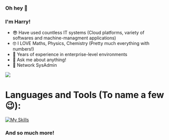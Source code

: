 ### Oh hey 👋
### I'm Harry!


- 😎 Have used countless IT systems (Cloud platforms, variety of softwares and machine-managment applications)
- 🤓 I LOVE Maths, Physics, Chemistry (Pretty much everything with numbers!)
- 📅 Years of experience in enterprise-level environments   
- 💬 Ask me about anything!
- 📶 Network SysAdmin
  



![](https://komarev.com/ghpvc/?username=H4rryTheDev&style=flat-square&color=101012)

# Languages and Tools (To name a few 😉):

[![My Skills](https://skillicons.dev/icons?i=aws,gcp,azure,react,cs,cpp,html,css,js,dotnet,docker,firebase,grafana,heroku,kubernetes,linux,py,supabase&perline=6)](https://skillicons.dev)

### And so much more!




